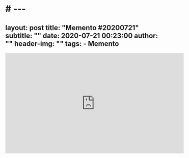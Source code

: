 #  # ---
layout:     post
title:      "Memento #20200721"
subtitle:   ""
date:       2020-07-21 00:23:00
author:     ""
header-img: ""
tags:
    - Memento
---
<iframe width="560" height="315" src="https://www.youtube.com/embed/1vKxNoxEfDM" frameborder="0" allow="accelerometer; autoplay; encrypted-media; gyroscope; picture-in-picture" allowfullscreen></iframe>